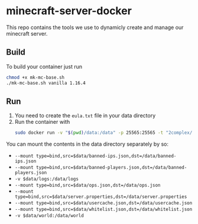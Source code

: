 # minecraft-server-docker
This repo contains the tools we use to dynamicly create and manage our minecraft server.

## Build

To build your container just run

```bash
chmod +x mk-mc-base.sh
./mk-mc-base.sh vanilla 1.16.4
```

## Run

1. You need to create the `eula.txt` file in your data directory
2. Run the container with
    ```bash
    sudo docker run -v "$(pwd)/data:/data" -p 25565:25565 -t "2complex/mc-:1.16.4"
    ```

You can mount the contents in the data directory separately by so:
- `--mount type=bind,src=$data/banned-ips.json,dst=/data/banned-ips.json`
- `--mount type=bind,src=$data/banned-players.json,dst=/data/banned-players.json`
- `-v $data/logs:/data/logs`
- `--mount type=bind,src=$data/ops.json,dst=/data/ops.json`
- `--mount type=bind,src=$data/server.properties,dst=/data/server.properties`
- `--mount type=bind,src=$data/usercache.json,dst=/data/usercache.json`
- `--mount type=bind,src=$data/whitelist.json,dst=/data/whitelist.json`
- `-v $data/world:/data/world`
